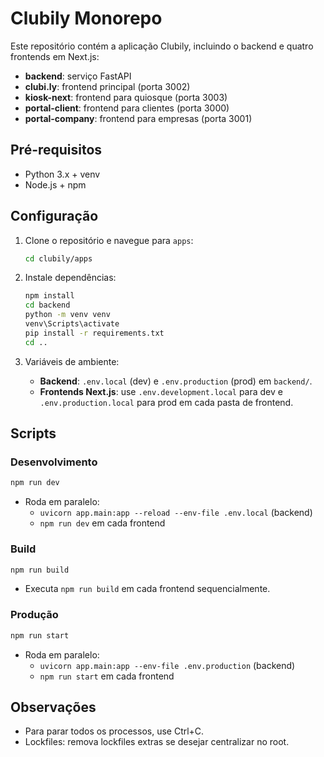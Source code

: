 # Clubily Monorepo

Este repositório contém a aplicação Clubily, incluindo o backend e quatro frontends em Next.js:

- **backend**: serviço FastAPI
- **clubi.ly**: frontend principal (porta 3002)
- **kiosk-next**: frontend para quiosque (porta 3003)
- **portal-client**: frontend para clientes (porta 3000)
- **portal-company**: frontend para empresas (porta 3001)

## Pré-requisitos

- Python 3.x + venv
- Node.js + npm

## Configuração

1. Clone o repositório e navegue para `apps`:
   ```bash
   cd clubily/apps
   ```
2. Instale dependências:
   ```bash
   npm install
   cd backend
   python -m venv venv
   venv\Scripts\activate
   pip install -r requirements.txt
   cd ..
   ```

3. Variáveis de ambiente:
   - **Backend**: `.env.local` (dev) e `.env.production` (prod) em `backend/`.
   - **Frontends Next.js**: use `.env.development.local` para dev e `.env.production.local` para prod em cada pasta de frontend.

## Scripts

### Desenvolvimento

```bash
npm run dev
```

- Roda em paralelo:
  - `uvicorn app.main:app --reload --env-file .env.local` (backend)
  - `npm run dev` em cada frontend

### Build

```bash
npm run build
```

- Executa `npm run build` em cada frontend sequencialmente.

### Produção

```bash
npm run start
```

- Roda em paralelo:
  - `uvicorn app.main:app --env-file .env.production` (backend)
  - `npm run start` em cada frontend

## Observações

- Para parar todos os processos, use Ctrl+C.
- Lockfiles: remova lockfiles extras se desejar centralizar no root.
